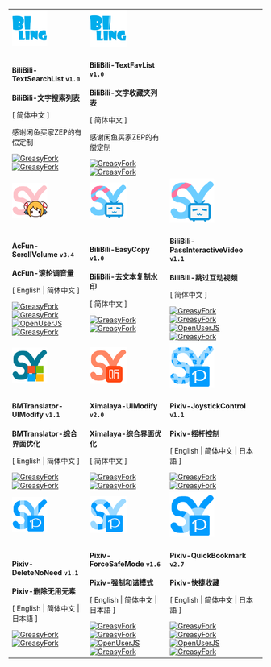 <table>
    <tr>
        <td>
        	<a href='https://github.com/SynRGB/BiliBili-TextSearchList'>
        		<img src="https://github.com/SynRGB/BiliBili-TextSearchList/raw/main/%23README/icon/256.png" width="50%"/>
            </a>
        </td>
        <td>
        	<a href='https://github.com/SynRGB/BiliBili-TextFavList'>
        		<img src="https://github.com/SynRGB/BiliBili-TextFavList/raw/main/%23README/icon/256.png" width="50%"/>
            </a>
        </td>
    </tr>
    <tr>
        <td>
        	<h4>BiliBili-TextSearchList <code>v1.0</code></h4>
            <p><b>BiliBili-文字搜索列表</b></p>
            <p>[ 简体中文 ]</p>
            <p>感谢闲鱼买家ZEP的有偿定制</p>
            <a href='https://greasyfork.org/en/scripts/473213-bilibili-textsearchlist'><img src="https://img.shields.io/badge/-GreasyFork-670000?style=flat&amp;logo=tampermonkey&amp;logoColor=white" referrerpolicy="no-referrer" alt="GreasyFork"></a> <a href='https://greasyfork.org/scripts/473213-bilibili-textsearchlist/code/BiliBili-TextSearchList.user.js'><img src="https://img.shields.io/badge/-📂-670000?style=flat&amp;logo=download&amp;logoColor=white" referrerpolicy="no-referrer" alt="GreasyFork"></a>
        </td>
        <td>
        	<h4>BiliBili-TextFavList <code>v1.0</code></h4>
            <p><b>BiliBili-文字收藏夹列表</b></p>
            <p>[ 简体中文 ]</p>
            <p>感谢闲鱼买家ZEP的有偿定制</p>
	    	<a href='https://greasyfork.org/zh-CN/scripts/473215-bilibili-textfavlist'><img src="https://img.shields.io/badge/-GreasyFork-670000?style=flat&amp;logo=tampermonkey&amp;logoColor=white" referrerpolicy="no-referrer" alt="GreasyFork"></a> <a href='https://greasyfork.org/scripts/473215-bilibili-textfavlist/code/BiliBili-TextFavList.user.js'><img src="https://img.shields.io/badge/-📂-670000?style=flat&amp;logo=download&amp;logoColor=white" referrerpolicy="no-referrer" alt="GreasyFork"></a>
        </td>
    </tr>
    <tr>
        <td>
        	<a href='https://github.com/SynRGB/AcFun-ScrollVolume'>
        		<img src="https://github.com/SynRGB/AcFun-ScrollVolume/raw/main/%23README/icon/256.png" width="50%"/>
            </a>
        </td>
        <td>
        	<a href='https://github.com/SynRGB/BiliBili-EasyCopy'>
        		<img src="https://github.com/SynRGB/BiliBili-EasyCopy/raw/main/%23README/icon/256.png" width="50%"/>
            </a>
        </td>
        <td>
        	<a href='https://github.com/SynRGB/BiliBili-PassInteractiveVideo'>
        		<img src="https://github.com/SynRGB/BiliBili-PassInteractiveVideo/raw/main/%23README/icon/256.png" width="50%"/>
            </a>
        </td>
    </tr>
    <tr>
        <td>
        	<h4>AcFun-ScrollVolume <code>v3.4</code></h4>
            <p><b>AcFun-滚轮调音量</b></p>
            <p>[ English | 简体中文 ]</p>
            <a href='https://greasyfork.org/en/scripts/453260-acfun-scrollvolume'><img src="https://img.shields.io/badge/-GreasyFork-670000?style=flat&amp;logo=tampermonkey&amp;logoColor=white" referrerpolicy="no-referrer" alt="GreasyFork"></a> <a href='https://greasyfork.org/scripts/453260-acfun-scrollvolume/code/AcFun-ScrollVolume.user.js'><img src="https://img.shields.io/badge/-📂-670000?style=flat&amp;logo=download&amp;logoColor=white" referrerpolicy="no-referrer" alt="GreasyFork"></a>
            <a href='https://openuserjs.org/scripts/TitanRGB/AcFun-ScrollVolume'><img src="https://img.shields.io/badge/-OpenUserJS-004796?style=flat&amp;logo=tampermonkey&amp;logoColor=white" referrerpolicy="no-referrer" alt="OpenUserJS"></a> <a href='https://openuserjs.org/install/TitanRGB/AcFun-ScrollVolume.user.js'><img src="https://img.shields.io/badge/-📂-004796?style=flat&amp;logo=download&amp;logoColor=white" referrerpolicy="no-referrer" alt="GreasyFork"></a>
        </td>
        <td>
        	<h4>BiliBili-EasyCopy <code>v1.0</code></h4>
            <p><b>BiliBili-去文本复制水印</b></p>
            <p>[ 简体中文 ]</p>
	    	<a href='https://greasyfork.org/zh-CN/scripts/464155-bilibili-easycopy'><img src="https://img.shields.io/badge/-GreasyFork-670000?style=flat&amp;logo=tampermonkey&amp;logoColor=white" referrerpolicy="no-referrer" alt="GreasyFork"></a> <a href='https://greasyfork.org/scripts/464155-bilibili-easycopy/code/BiliBili-EasyCopy.user.js'><img src="https://img.shields.io/badge/-📂-670000?style=flat&amp;logo=download&amp;logoColor=white" referrerpolicy="no-referrer" alt="GreasyFork"></a>
        </td>
        <td>
        	<h4>BiliBili-PassInteractiveVideo <code>v1.1</code></h4>
            <p><b>BiliBili-跳过互动视频</b></p>
            <p>[ 简体中文 ]</p>
	    	<a href='https://greasyfork.org/zh-CN/scripts/453734-bilibili-passinteractivevideo?locale_override=1'><img src="https://img.shields.io/badge/-GreasyFork-670000?style=flat&amp;logo=tampermonkey&amp;logoColor=white" referrerpolicy="no-referrer" alt="GreasyFork"></a> <a href='https://greasyfork.org/scripts/453734-bilibili-passinteractivevideo/code/BiliBili-PassInteractiveVideo.user.js'><img src="https://img.shields.io/badge/-📂-670000?style=flat&amp;logo=download&amp;logoColor=white" referrerpolicy="no-referrer" alt="GreasyFork"></a>
        	<a href='https://openuserjs.org/scripts/TitanRGB/BiliBili-PassInteractiveVideo'><img src="https://img.shields.io/badge/-OpenUserJS-004796?style=flat&amp;logo=tampermonkey&amp;logoColor=white" referrerpolicy="no-referrer" alt="OpenUserJS"></a> <a href='https://openuserjs.org/install/TitanRGB/BiliBili-PassInteractiveVideo.user.js'><img src="https://img.shields.io/badge/-📂-004796?style=flat&amp;logo=download&amp;logoColor=white" referrerpolicy="no-referrer" alt="GreasyFork"></a>
        </td>
    </tr>
    <tr>
        <td>
        	<a href='https://github.com/SynRGB/BMTranslator-UIModify'>
        		<img src="https://github.com/SynRGB/BMTranslator-UIModify/raw/main/%23README/icon/256.png" width="50%"/>
            </a>
        </td>
        <td>
        	<a href='https://github.com/SynRGB/Ximalaya-UIModify'>
        		<img src="https://github.com/SynRGB/Ximalaya-UIModify/raw/main/%23README/icon/256.png" width="50%"/>
            </a>
        </td>
	<td>
        	<a href='https://github.com/SynRGB/Pixiv-JoystickControl'>
        		<img src="https://github.com/SynRGB/Pixiv-JoystickControl/raw/main/%23README/icon/256.png" width="50%"/>
            </a>
        </td>
    </tr>
    <tr>
        <td>
        	<h4>BMTranslator-UIModify <code>v1.1</code></h4>
            <p><b>BMTranslator-综合界面优化</b></p>
            <p>[ English | 简体中文 ]</p>
            <a href='https://greasyfork.org/zh-CN/scripts/464461-bmtranslator-uimodify'><img src="https://img.shields.io/badge/-GreasyFork-670000?style=flat&amp;logo=tampermonkey&amp;logoColor=white" referrerpolicy="no-referrer" alt="GreasyFork"></a> <a href='https://greasyfork.org/scripts/464461-bmtranslator-uimodify/code/BMTranslator-UIModify.user.js'><img src="https://img.shields.io/badge/-📂-670000?style=flat&amp;logo=download&amp;logoColor=white" referrerpolicy="no-referrer" alt="GreasyFork"></a>
        </td>
        <td>
        	<h4>Ximalaya-UIModify <code>v2.0</code></h4>
            <p><b>Ximalaya-综合界面优化</b></p>
            <p>[ 简体中文 ]</p>
            <a href='https://greasyfork.org/zh-CN/scripts/464548-ximalaya-uimodify'><img src="https://img.shields.io/badge/-GreasyFork-670000?style=flat&amp;logo=tampermonkey&amp;logoColor=white" referrerpolicy="no-referrer" alt="GreasyFork"></a> <a href='https://greasyfork.org/scripts/464548-ximalaya-uimodify/code/Ximalaya-UIModify.user.js'><img src="https://img.shields.io/badge/-📂-670000?style=flat&amp;logo=download&amp;logoColor=white" referrerpolicy="no-referrer" alt="GreasyFork"></a>
        </td>
	<td>
            <h4>Pixiv-JoystickControl <code>v1.1</code></h4>
            <p><b>Pixiv-摇杆控制</b></p>
            <p>[ English | 简体中文 | 日本語 ]</p>
            <a href='https://greasyfork.org/zh-CN/scripts/475490-pixiv-joystickcontrol'><img src="https://img.shields.io/badge/-GreasyFork-670000?style=flat&amp;logo=tampermonkey&amp;logoColor=white" referrerpolicy="no-referrer" alt="GreasyFork"></a> <a href='https://greasyfork.org/scripts/475490-pixiv-joystickcontrol/code/Pixiv-DeleteNoNeed.user.js'><img src="https://img.shields.io/badge/-📂-670000?style=flat&amp;logo=download&amp;logoColor=white" referrerpolicy="no-referrer" alt="GreasyFork"></a>
        </td>
    </tr>
    <tr>
        <td>
            <a href='https://github.com/SynRGB/Pixiv-DeleteNoNeed'>
        		<img src="https://github.com/SynRGB/Pixiv-DeleteNoNeed/raw/main/%23README/icon/256.png" width="50%"/>
            </a>
        </td>
        <td>
        	<a href='https://github.com/SynRGB/Pixiv-ForceSafeMode'>
                <img src="https://github.com/SynRGB/Pixiv-ForceSafeMode/raw/main/%23README/icon/256.png" width="50%"/>
            </a>
        </td>
        <td>
        	<a href='https://github.com/SynRGB/Pixiv-QuickBookmark'>
        		<img src="https://github.com/SynRGB/Pixiv-QuickBookmark/raw/main/%23README/icon/256.png" width="50%"/>
            </a>
        </td>
    </tr>
    <tr>
        <td>
            <h4>Pixiv-DeleteNoNeed <code>v1.1</code></h4>
            <p><b>Pixiv-删除无用元素</b></p>
            <p>[ English | 简体中文 | 日本語 ]</p>
            <a href='https://greasyfork.org/zh-CN/scripts/453775-pixiv-deletenoneed'><img src="https://img.shields.io/badge/-GreasyFork-670000?style=flat&amp;logo=tampermonkey&amp;logoColor=white" referrerpolicy="no-referrer" alt="GreasyFork"></a> <a href='https://greasyfork.org/scripts/453775-pixiv-deletenoneed/code/Pixiv-DeleteNoNeed.user.js'><img src="https://img.shields.io/badge/-📂-670000?style=flat&amp;logo=download&amp;logoColor=white" referrerpolicy="no-referrer" alt="GreasyFork"></a>
        </td>
        <td>
	    <h4>Pixiv-ForceSafeMode <code>v1.6</code></h4>
            <p><b>Pixiv-强制和谐模式</b></p>
            <p>[ English | 简体中文 | 日本語 ]</p>
            <a href='https://greasyfork.org/zh-CN/scripts/453648-pixiv-forcesafemode'><img src="https://img.shields.io/badge/-GreasyFork-670000?style=flat&amp;logo=tampermonkey&amp;logoColor=white" referrerpolicy="no-referrer" alt="GreasyFork"></a> <a href='https://greasyfork.org/scripts/453648-pixiv-forcesafemode/code/Pixiv-ForceSafeMode.user.js'><img src="https://img.shields.io/badge/-📂-670000?style=flat&amp;logo=download&amp;logoColor=white" referrerpolicy="no-referrer" alt="GreasyFork"></a>
        	<a href='https://openuserjs.org/scripts/TitanRGB/Pixiv-ForceSafeMode'><img src="https://img.shields.io/badge/-OpenUserJS-004796?style=flat&amp;logo=tampermonkey&amp;logoColor=white" referrerpolicy="no-referrer" alt="OpenUserJS"></a> <a href='https://openuserjs.org/install/TitanRGB/Pixiv-ForceSafeMode.user.js'><img src="https://img.shields.io/badge/-📂-004796?style=flat&amp;logo=download&amp;logoColor=white" referrerpolicy="no-referrer" alt="GreasyFork"></a>
        </td>
        <td>
            <h4>Pixiv-QuickBookmark <code>v2.7</code></h4>
            <p><b>Pixiv-快捷收藏</b></p>
            <p>[ English | 简体中文 | 日本語 ]</p>
	    	<a href='https://greasyfork.org/en/scripts/453417-pixiv-quickbookmark'><img src="https://img.shields.io/badge/-GreasyFork-670000?style=flat&amp;logo=tampermonkey&amp;logoColor=white" referrerpolicy="no-referrer" alt="GreasyFork"></a> <a href='https://greasyfork.org/scripts/453417-pixiv-quickbookmark/code/Pixiv-QuickBookmark.user.js'><img src="https://img.shields.io/badge/-📂-670000?style=flat&amp;logo=download&amp;logoColor=white" referrerpolicy="no-referrer" alt="GreasyFork"></a>
        	<a href='https://openuserjs.org/scripts/TitanRGB/Pixiv-QuickBookmark'><img src="https://img.shields.io/badge/-OpenUserJS-004796?style=flat&amp;logo=tampermonkey&amp;logoColor=white" referrerpolicy="no-referrer" alt="OpenUserJS"></a> <a href='https://openuserjs.org/install/TitanRGB/Pixiv-QuickBookmark.user.js'><img src="https://img.shields.io/badge/-📂-004796?style=flat&amp;logo=download&amp;logoColor=white" referrerpolicy="no-referrer" alt="GreasyFork"></a>
        </td>
    </tr>
</table>
